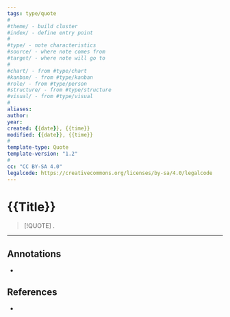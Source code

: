 ```yaml
---
tags: type/quote
#
#theme/ - build cluster 
#index/ - define entry point
#
#type/ - note characteristics
#source/ - where note comes from
#target/ - where note will go to
#
#chart/ - from #type/chart 
#kanban/ - from #type/kanban
#role/ - from #type/person
#structure/ - from #type/structure
#visual/ - from #type/visual 
#
aliases: 
author:
year:
created: {{date}}, {{time}}
modified: {{date}}, {{time}}
#
template-type: Quote
template-version: "1.2"
#
cc: "CC BY-SA 4.0"
legalcode: https://creativecommons.org/licenses/by-sa/4.0/legalcode
---
```


# {{Title}}

<!-- QUOTE and Author goes here -->
> [!QUOTE]
> .

---
## Annotations
<!-- Context, questions, own ideas for usage, … -->
- 


## References
<!-- Links to pages, internal and external, not referenced in the content -->
- 














